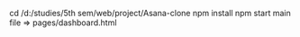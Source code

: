 cd /d:/studies/5th sem/web/project/Asana-clone
npm install
npm start
main file => pages/dashboard.html
